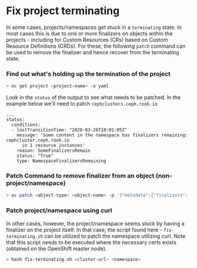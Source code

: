 # Fix project terminating 

In some cases, projects/namespaces get stuck in a `terminating` state. In most cases this is due to one or more finalizers on objects within the projects  - including for Custom Resources (CRs) based on Custom Resource Definitions (CRDs). For these, the following `patch` command can be used to remove the finalizer and hence recover from the terminating state.

### Find out what's holding up the termination of the project

```bash
> oc get project <project-name> -o yaml
```

Look in the `status` of the output to see what needs to be patched. In the example below we'll need to patch `cephclusters.ceph.rook.io`

```
...
status:
  conditions:
  - lastTransitionTime: "2020-03-26T10:01:05Z"
    message: 'Some content in the namespace has finalizers remaining: cephcluster.ceph.rook.io
      in 1 resource instances'
    reason: SomeFinalizersRemain
    status: "True"
    type: NamespaceFinalizersRemaining
```

### Patch Command to remove finalizer from an object (non-project/namespace)

```bash
> oc patch <object-type> <object-name> -p '{"metadata":{"finalizers": []}}' --type=merge
```

### Patch project/namespace using curl

In other cases, however, the project/namespace seems stuck by having a finalizer on the project itself. In that case, the script found here - `fix-terminating.sh` can be utilized to patch the namespace utilizing curl. Note that this script needs to be executed where the necessary certs exists (obtained on the OpenShift master node). 

```bash
> bash fix-terminating.sh <cluster-url> <namespace>
```

